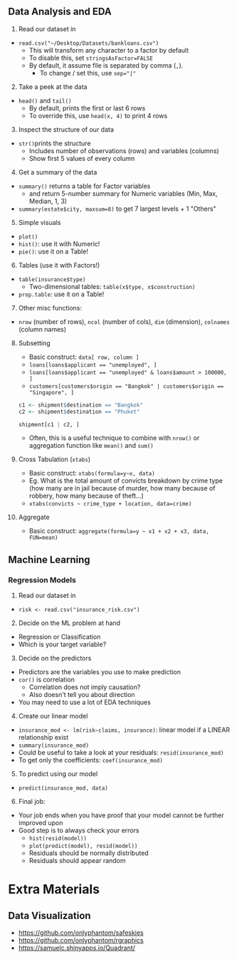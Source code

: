 ## Data Analysis and EDA

1. Read our dataset in
  - `read.csv("~/Desktop/Datasets/bankloans.csv")`
    - This will transform any character to a factor by default
    - To disable this, set `stringsAsFactor=FALSE`
    - By default, it assume file is separated by comma (`,`). 
        - To change / set this, use `sep="|"`

2. Take a peek at the data
  - `head()` and `tail()`
    - By default, prints the first or last 6 rows
    - To override this, use `head(x, 4)` to print 4 rows
    
3. Inspect the structure of our data
  - `str()`prints the structure
    - Includes number of observations (rows) and variables (columns)
    - Show first 5 values of every column
    
4. Get a summary of the data
  - `summary()` returns a table for Factor variables
      - and return 5-number summary for Numeric variables (Min, Max, Median, 1, 3)
  - `summary(estate$city, maxsum=8)` to get 7 largest levels + 1 "Others"
  
5. Simple visuals
  - `plot()`
  - `hist()`: use it with Numeric!
  - `pie()`: use it on a Table!
      
6. Tables (use it with Factors!)
  - `table(insurance$type)`
    - Two-dimensional tables: `table(x$type, x$construction)`
  - `prop.table`: use it on a Table!

7. Other misc functions:
  - `nrow` (number of rows), `ncol` (number of cols), `dim` (dimension), `colnames` (column names)
  
8. Subsetting
    - Basic construct: `data[ row, column ]`
    - `loans[loans$applicant == "unemployed", ]`
    - `loans[loans$applicant == "unemployed" & loans$amount > 100000, ]`
    - `customers[customers$origin == "Bangkok" | customers$origin == "Singapore", ]`
    ```r
    c1 <- shipment$destination == "Bangkok"
    c2 <- shipment$destination == "Phuket"

    shipment[c1 | c2, ]
    ```
    - Often, this is a useful technique to combine with `nrow()` or aggregation function like `mean()` and `sum()`

9. Cross Tabulation (`xtabs`)
    - Basic construct: `xtabs(formula=y~x, data)`
    - Eg. What is the total amount of convicts breakdown by crime type (how many are in jail because of murder, how many because of robbery, how many because of theft...)
    - `xtabs(convicts ~ crime_type + location, data=crime)`

10. Aggregate
    - Basic construct: `aggregate(formula=y ~ x1 + x2 + x3, data, FUN=mean)`

## Machine Learning
### Regression Models
1. Read our dataset in
  - `risk <- read.csv("insurance_risk.csv")`

2. Decide on the ML problem at hand
  - Regression or Classification
  - Which is your target variable?

3. Decide on the predictors
  - Predictors are the variables you use to make prediction
  - `cor()` is correlation
    - Correlation does not imply causation?
    - Also doesn't tell you about direction
  - You may need to use a lot of EDA techniques 

4. Create our linear model
  - `insurance_mod <- lm(risk~claims, insurance)`: linear model if a LINEAR relationship exist
  - `summary(insurance_mod)`
  - Could be useful to take a look at your residuals: `resid(insurance_mod)`
  - To get only the coefficients: `coef(insurance_mod)`

5. To predict using our model
  - `predict(insurance_mod, data)`

6. Final job:
  - Your job ends when you have proof that your model cannot be further improved upon
  - Good step is to always check your errors
    - `hist(resid(model))`
    - `plot(predict(model), resid(model))`
    - Residuals should be normally distributed 
    - Residuals should appear random



# Extra Materials
## Data Visualization
- https://github.com/onlyphantom/safeskies
- https://github.com/onlyphantom/rgraphics
- https://samuelc.shinyapps.io/Quadrant/
